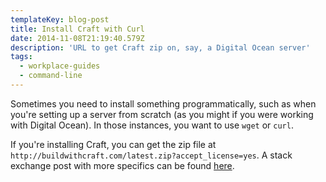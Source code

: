 ```yaml
---
templateKey: blog-post
title: Install Craft with Curl
date: 2014-11-08T21:19:40.579Z
description: 'URL to get Craft zip on, say, a Digital Ocean server'
tags:
  - workplace-guides
  - command-line
---
```

<p>Sometimes you need to install something programmatically, such as when you're setting up a server from scratch (as you might if you were working with Digital Ocean). In those instances, you want to use <code>wget</code> or <code>curl</code>. </p>

<p>If you're installing Craft, you can get the zip file at <code>http://buildwithcraft.com/latest.zip?accept_license=yes</code>. A stack exchange post with more specifics can be found <a href="http://craftcms.stackexchange.com/questions/225/is-there-a-way-i-can-programmatically-download-the-latest-version-of-craft" target="_blank">here</a>.</p>
